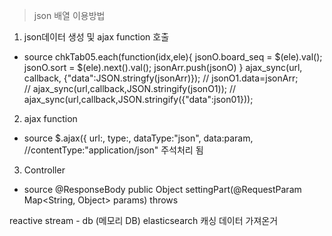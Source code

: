 > json 배열 이용방법

1. json데이터 생성 및 ajax function 호출
- source
 chkTab05.each(function(idx,ele){
  jsonO.board_seq = $(ele).val();
  jsonO.sort = $(ele).next().val();
  jsonArr.push(jsonO)
 }
 ajax_sync(url, callback, {"data":JSON.stringfy(jsonArr)});
 // jsonO1.data=jsonArr;  
 // ajax_sync(url,callback,JSON.stringify(jsonO1));
 // ajax_sync(url,callback,JSON.stringify({"data":json01}));
 
 
 2. ajax function
 - source
 $.ajax({ url:, type:, dataType:"json", data:param, //contentType:"application/json"   주석처리 됨
 
 3. Controller
 - source
 @ResponseBody
 public Object settingPart(@RequestParam Map<String, Object> params) throws



reactive stream  - db (메모리 DB)
elasticsearch 캐싱 데이터 가져온거
